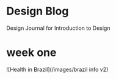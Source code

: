 Design Blog
======

Design Journal for Introduction to Design


week one
======
![Health in Brazil](/images/brazil info v2)
